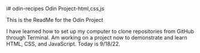 i# odin-recipes
Odin Project-html,css,js

This is the ReadMe for the Odin Project

I have learned how to set up my computer to clone repositories from GitHub through Terminal.
Am working on a project now to demonstrate and learn HTML, CSS, and JavaScript. Today is 9/18/22.

